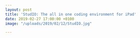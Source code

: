 ```yaml
---
layout: post
title: 'StudIO: The all in one coding environment for iPad'
date: 2019-02-27 17:00:00 +0100
image: "/uploads/2019/02/12/StudIO.jpg"

---
```

